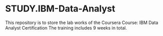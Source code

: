 # STUDY.IBM-Data-Analyst
This repository is to store the lab works of the Coursera Course: IBM Data Analyst Certification
The training includes 9 weeks in total.
